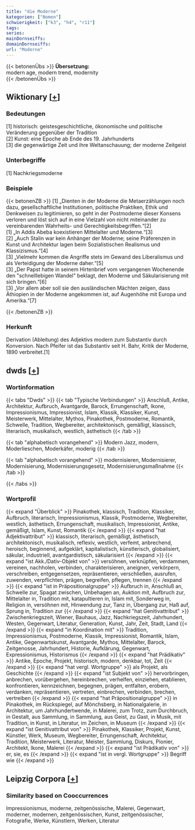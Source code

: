 ```yaml
---
title: "die Moderne"
kategorien: ["Nomen"]
schwierigkeit: ["k3", "h4", "r11"]
tags:
series:
mainDornseiffs:
domainDornseiffs:
url: "Moderne"
---
```


{{< betonenÜbs >}}
**Übersetzung:**  
modern age, modern trend, modernity  
{{< /betonenÜbs >}}

## Wiktionary [[+](https://de.wiktionary.org/wiki/Moderne)]

### Bedeutungen
[1] historisch: geistesgeschichtliche, ökonomische und politische Veränderung gegenüber der Tradition  
[2] Kunst: eine Epoche ab Ende des 19. Jahrhunderts  
[3] die gegenwärtige Zeit und ihre Weltanschauung; der moderne Zeitgeist  

### Unterbegriffe
[1] Nachkriegsmoderne  

### Beispiele
{{< betonenZB >}}
[1] „Dienten in der Moderne die Metaerzählungen noch dazu, gesellschaftliche Institutionen, politische Praktiken, Ethik und Denkweisen zu legitimieren, so geht in der Postmoderne dieser Konsens verloren und löst sich auf in eine Vielzahl von nicht miteinander zu vereinbarenden Wahrheits- und Gerechtigkeitsbegriffen.“[2]  
[1] „In Addis Abeba koexistieren Mittelalter und Moderne.“[3]  
[2] „Auch Stalin war kein Anhänger der Moderne; seine Präferenzen in Kunst und Architektur lagen beim Sozialistischen Realismus und Klassizismus.“[4]  
[3] „Vielmehr kommen die Angriffe stets im Gewand des Liberalismus und als Verteidigung der Moderne daher.“[5]  
[3] „Der Papst hatte in seinem Hirtenbrief vom vergangenen Wochenende den "schnelllebigen Wandel" beklagt, den Moderne und Säkularisierung mit sich bringen.“[6]  
[3] „Vor allem aber soll sie den ausländischen Mächten zeigen, dass Äthiopien in der Moderne angekommen ist, auf Augenhöhe mit Europa und Amerika.“[7]  

{{< /betonenZB >}}
### Herkunft
Derivation (Ableitung) des Adjektivs modern zum Substantiv durch Konversion. Nach Pfeifer ist das Substantiv seit H. Bahr, Kritik der Moderne, 1890 verbreitet.[1]  



## dwds [[+](https://www.dwds.de/wb/Moderne)]

### Wortinformation
{{< tabs "Dwds" >}}
{{< tab "Typische Verbindungen" >}}
Anschluß, Antike, Architektur, Aufbruch, Avantgarde, Barock, Errungenschaft, Ikone, Impressionismus, Impressionist, Islam, Klassik, Klassiker, Kunst, Meisterwerk, Mittelalter, Mythos, Pinakothek, Postmoderne, Romantik, Schwelle, Tradition, Wegbereiter, architektonisch, gemäßigt, klassisch, literarisch, musikalisch, westlich, ästhetisch
{{< /tab >}}

{{< tab "alphabetisch vorangehend" >}}
Modern Jazz, modern, Moderlieschen, Moderkäfer, moderig
{{< /tab >}}

{{< tab "alphabetisch vorangehend" >}}
modernisieren, Modernisierer, Modernisierung, Modernisierungsgesetz, Modernisierungsmaßnahme
{{< /tab >}}

{{< /tabs >}}

### Wortprofil
{{< expand "Überblick" >}} Pinakothek, klassisch, Tradition, Klassiker, Aufbruch, literarisch, Impressionismus, Klassik, Postmoderne, Wegbereiter, westlich, ästhetisch, Errungenschaft, musikalisch, Impressionist, Antike, gemäßigt, Islam, Kunst, Romantik {{< /expand >}}
{{< expand "hat Adjektivattribut" >}} klassisch, literarisch, gemäßigt, ästhetisch, architektonisch, musikalisch, reflexiv, westlich, verfemt, anbrechend, heroisch, beginnend, aufgeklärt, kapitalistisch, künstlerisch, globalisiert, säkular, industriell, avantgardistisch, säkularisiert {{< /expand >}}
{{< expand "ist Akk./Dativ-Objekt von" >}} versöhnen, verknüpfen, verdammen, vereinen, nachholen, verbinden, charakterisieren, aneignen, verkörpern, verschreiben, entgegensetzen, repräsentieren, verschließen, ausrufen, zuwenden, verpflichten, prägen, begreifen, pflegen, trennen {{< /expand >}}
{{< expand "ist in Präpositionalgruppe" >}} Aufbruch in, Anschluß an, Schwelle zur, Spagat zwischen, Unbehagen an, Auktion mit, Aufbruch zur, Mittelalter in, Tradition mit, katapultieren in, Islam mit, Sonderweg in, Religion in, versöhnen mit, Hinwendung zur, Tanz in, Übergang zur, Haß auf, Sprung in, Tradition zur {{< /expand >}}
{{< expand "hat Genitivattribut" >}} Zwischenkriegszeit, Wiener, Bauhaus, Jazz, Nachkriegszeit, Jahrhundert, Westen, Gegenwart, Literatur, Generation, Kunst, Jahr, Zeit, Stadt, Land {{< /expand >}}
{{< expand "in Koordination mit" >}} Tradition, Impressionismus, Postmoderne, Klassik, Impressionist, Romantik, Islam, Antike, Gegenwartskunst, Avantgarde, Mythos, Mittelalter, Barock, Zeitgenosse, Jahrhundert, Historie, Aufklärung, Gegenwart, Expressionismus, Historismus {{< /expand >}}
{{< expand "hat Prädikativ" >}} Antike, Epoche, Projekt, historisch, modern, denkbar, tot, Zeit {{< /expand >}}
{{< expand "hat vergl. Wortgruppe" >}} als Projekt, als Geschichte {{< /expand >}}
{{< expand "ist Subjekt von" >}} hervorbringen, anbrechen, vorübergehen, hereinbrechen, verhelfen, einziehen, etablieren, konfrontieren, kennzeichnen, begegnen, prägen, entfalten, erobern, verdanken, repräsentieren, vertreten, einbrechen, verbinden, brechen, vertreiben {{< /expand >}}
{{< expand "hat Präpositionalgruppe" >}} in Pinakothek, im Rückspiegel, auf Mönchsberg, in Nationalgalerie, in Architektur, um Jahrhundertwende, in Malerei, zum Trotz, zum Durchbruch, in Gestalt, aus Sammlung, in Sammlung, aus Geist, zu Gast, in Musik, mit Tradition, in Kunst, in Literatur, im Zeichen, in Museum {{< /expand >}}
{{< expand "ist Genitivattribut von" >}} Pinakothek, Klassiker, Projekt, Kunst, Künstler, Werk, Museum, Wegbereiter, Errungenschaft, Architektur, Tradition, Meisterwerk, Literatur, Meister, Sammlung, Diskurs, Pionier, Architekt, Ikone, Malerei {{< /expand >}}
{{< expand "ist Prädikativ von" >}} er, sie, es {{< /expand >}}
{{< expand "ist in vergl. Wortgruppe" >}} Begriff wie {{< /expand >}}

## Leipzig Corpora [[+](https://corpora.uni-leipzig.de/en/res?word=Moderne&corpusId=deu_newscrawl-public_2018)]


### Similarity based on Cooccurrences
Impressionismus, moderne, zeitgenössische, Malerei, Gegenwart, moderner, modernen, zeitgenössischen, Kunst, zeitgenössischer, Fotografie, Werke, Künstlern, Werken, Literatur

